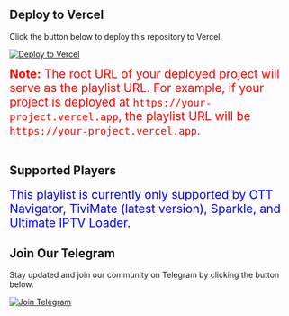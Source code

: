## Deploy to Vercel

Click the button below to deploy this repository to Vercel.

[![Deploy to Vercel](https://vercel.com/button)](https://vercel.com/import/project?template=https://github.com/Playflix007/tataplay-generate-playlist)

<div style="font-size: 1.5em; color: #ff0000;">
    <strong>Note:</strong> The root URL of your deployed project will serve as the playlist URL. For example, if your project is deployed at <code>https://your-project.vercel.app</code>, the playlist URL will be <code>https://your-project.vercel.app</code>.
</div>

<br>

## Supported Players

<div style="font-size: 1.5em; color: #0000ff;">
    This playlist is currently only supported by OTT Navigator, TiviMate (latest version), Sparkle, and Ultimate IPTV Loader.
</div>

## Join Our Telegram

Stay updated and join our community on Telegram by clicking the button below.

[![Join Telegram](https://img.shields.io/badge/Join-Telegram-blue?logo=telegram)](https://t.me/officialdrmlive)
